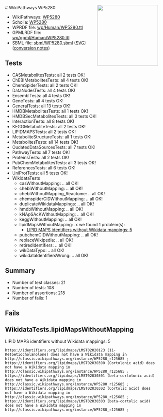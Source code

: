 <img style="float: right; width: 200px" src="../logo.png" />
# WikiPathways WP5280

* WikiPathways: [WP5280](https://identifiers.org/wikipathways:WP5280)
* Scholia: [WP5280](https://scholia.toolforge.org/wikipathways/WP5280)
* WPRDF file: [wp/Human/WP5280.ttl](../wp/Human/WP5280.ttl)
* GPMLRDF file: [wp/gpml/Human/WP5280.ttl](../wp/gpml/Human/WP5280.ttl)
* SBML file: [sbml/WP5280.sbml](../sbml/WP5280.sbml) ([SVG](../sbml/WP5280.svg)) ([conversion notes](../sbml/WP5280.txt))

## Tests
* CASMetabolitesTests: all 2 tests OK!
* ChEBIMetabolitesTests: all 4 tests OK!
* ChemSpiderTests: all 2 tests OK!
* DataNodesTests: all 4 tests OK!
* EnsemblTests: all 4 tests OK!
* GeneTests: all 4 tests OK!
* GeneralTests: all 13 tests OK!
* HMDBMetabolitesTests: all 1 tests OK!
* HMDBSecMetabolitesTests: all 3 tests OK!
* InteractionTests: all 8 tests OK!
* KEGGMetaboliteTests: all 2 tests OK!
* LIPIDMAPSTests: all 2 tests OK!
* MetaboliteStructureTests: all 1 tests OK!
* MetabolitesTests: all 14 tests OK!
* OudatedDataSourcesTests: all 7 tests OK!
* PathwayTests: all 7 tests OK!
* ProteinsTests: all 2 tests OK!
* PubChemMetabolitesTests: all 3 tests OK!
* ReferencesTests: all 6 tests OK!
* UniProtTests: all 5 tests OK!
* WikidataTests
    * casWithoutMapping: .. all OK!
    * chebiWithoutMapping: .. all OK!
    * chebiWithoutMapping_Reactome: .. all OK!
    * chemspiderCIDWithoutMapping: .. all OK!
    * duplicateWikidataMappings: .. all OK!
    * hmdbWithoutMapping: .. all OK!
    * kNApSAcKWithoutMapping: .. all OK!
    * keggWithoutMapping: .. all OK!
    * lipidMapsWithoutMapping: .x we found 1 problem(s):
        * [LIPID MAPS identifiers without Wikidata mappings: 5](#7dfdfb45)
    * pubchemCIDWithoutMapping: .. all OK!
    * replaceWikipedia: .. all OK!
    * retiredIdentifiers: .. all OK!
    * wikDataTypo: .. all OK!
    * wikidataIdentifiersWrong: .. all OK!


## Summary

* Number of test classes: 21
* Number of tests: 108
* Number of assertions: 218
* Number of fails: 1

## Fails

<a name="7dfdfb45" />

## WikidataTests.lipidMapsWithoutMapping

LIPID MAPS identifiers without Wikidata mappings: 5
```
https://identifiers.org/lipidmaps/LMST02020123 (11-Ketoetiocholanolone) does not have a Wikidata mapping in http://classic.wikipathways.org/instance/WP5280_r125685 ; 
https://identifiers.org/lipidmaps/LMST02030300 (Cortolonic acid) does not have a Wikidata mapping in http://classic.wikipathways.org/instance/WP5280_r125685 ; 
https://identifiers.org/lipidmaps/LMST02030301 (beta-cortolonic acid) does not have a Wikidata mapping in http://classic.wikipathways.org/instance/WP5280_r125685 ; 
https://identifiers.org/lipidmaps/LMST02030302 (Cortolic acid) does not have a Wikidata mapping in http://classic.wikipathways.org/instance/WP5280_r125685 ; 
https://identifiers.org/lipidmaps/LMST02030303 (beta-cortolic acid) does not have a Wikidata mapping in http://classic.wikipathways.org/instance/WP5280_r125685 ; 
```


